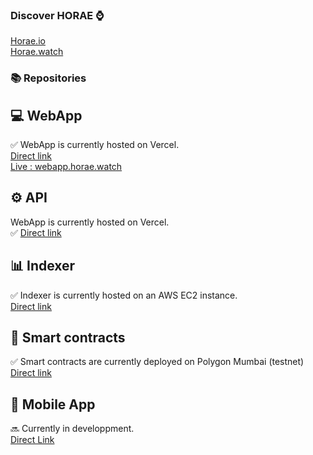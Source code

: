 ### Discover HORAE ⌚ 
[Horae.io](https://www.horae.io/)  
[Horae.watch](https://www.horae.watch/)  


### 📚 Repositories

## 💻 WebApp  
✅ WebApp is currently hosted on Vercel.  
[Direct link](https://github.com/H0rae/Horae_WebApp)    
[Live : webapp.horae.watch](https://webapp.horae.watch/)  

## ⚙️ API  
WebApp is currently hosted on Vercel.  
✅ [Direct link](https://github.com/H0rae/Horae_API)   

## 📊 Indexer  
✅ Indexer is currently hosted on an AWS EC2 instance.  
[Direct link](https://github.com/H0rae/Horae_Indexer)    

## 📄 Smart contracts  
✅ Smart contracts are currently deployed on Polygon Mumbai (testnet)  
[Direct link](https://github.com/H0rae/Horae_Smart_Contracts)  

## 📱 Mobile App  
🔜 Currently in developpment.  
[Direct Link](https://github.com/H0rae/Horae_MobileApp)  




